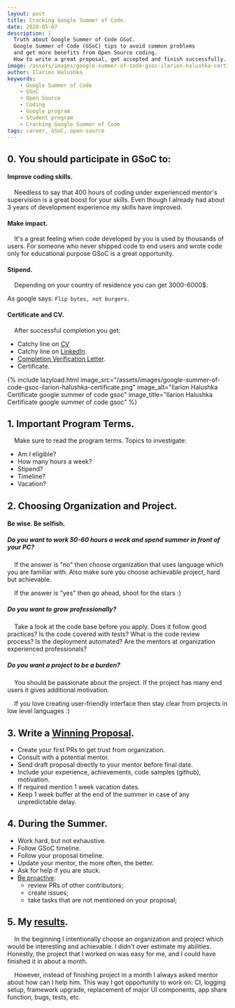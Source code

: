 ```yaml
---
layout: post
title: Cracking Google Summer of Code.
date: 2020-05-07
description: |
  Truth about Google Summer of Code GSoC.
  Google Summer of Code (GSoC) tips to avoid common problems
  and get more benefits from Open Source coding.
  How to write a great proposal, get accepted and finish successfully.
image: /assets/images/google-summer-of-code-gsoc-ilarion-halushka-certificate.png
author: Ilarion Halushka
keywords:
    - Google Summer of Code
    - GSoC
    - Open Source
    - Coding
    - Google program
    - Student program
    - Cracking Google Summer of Code
tags: career, GSoC, open-source
---
```


## 0. You should participate in GSoC to:

#### Improve coding skills.

&nbsp;&nbsp;&nbsp; Needless to say that 400 hours of coding under experienced mentor's supervision is a great boost for your skills.
Even though I already had about 3 years of development experience my skills have improved.

#### Make impact.

&nbsp;&nbsp;&nbsp; It's a great feeling when code developed by you is used by thousands of users.
For someone who never shipped code to end users and wrote code only for educational purpose GSoC is a great opportunity.

#### Stipend.

&nbsp;&nbsp;&nbsp; Depending on your country of residence you can get 3000-6000$.

As google says: `Flip bytes, not burgers.`

#### Certificate and CV.

&nbsp;&nbsp;&nbsp; After successful completion you get:
* Catchy line on <a target="_blank" href="{{ site.url }}/about">CV</a>
* Catchy line on <a target="_blank" href="https://www.linkedin.com/in/ilarion-halushka-6a31a5173">LinkedIn</a>. 
* <a target="_blank" href="https://gist.github.com/IlarionHalushka/5d2fd5a74aaffad426c81253e8dd5c65#completion-verification-letter">Completion Verification Letter</a>.
* Certificate.

{% include lazyload.html image_src="/assets/images/google-summer-of-code-gsoc-ilarion-halushka-certificate.png" image_alt="Ilarion Halushka Certificate google summer of code gsoc" image_title="Ilarion Halushka Certificate google summer of code gsoc" %}

## 1. Important Program Terms.

&nbsp;&nbsp;&nbsp; Make sure to read the program terms. Topics to investigate:

* Am I eligible?
* How many hours a week?
* Stipend?
* Timeline?
* Vacation?

## 2. Choosing Organization and Project.

#### Be wise. Be selfish.

##### Do you want to work 50-60 hours a week and spend summer in front of your PC?

&nbsp;&nbsp;&nbsp; If the answer is "no" then choose organization that uses language which you are familiar with.
Also make sure you choose achievable project, hard but achievable.

&nbsp;&nbsp;&nbsp; If the answer is "yes" then go ahead, shoot for the stars :)

##### Do you want to grow professionally?

&nbsp;&nbsp;&nbsp; Take a look at the code base before you apply.
Does it follow good practices? 
Is the code covered with tests?
What is the code review process? 
Is the deployment automated?
Are the mentors at organization experienced professionals?

##### Do you want a project to be a burden?

&nbsp;&nbsp;&nbsp; You should be passionate about the project.
If the project has many end users it gives additional motivation.

&nbsp;&nbsp;&nbsp; If you love creating user-friendly interface then stay clear from
projects in low level languages :)

## 3. Write a <a target="_blank" href="https://docs.google.com/document/d/1CfJZOqpR3I0gsrq9LVMhcTbeCxlN7YwQVUSieNKcQ2k/edit?usp=sharing">Winning Proposal</a>.

* Create your first PRs to get trust from organization.
* Consult with a potential mentor.
* Send draft proposal directly to your mentor before final date.
* Include your experience, achievements, code samples (github), motivation.
* If required mention 1 week vacation dates.
* Keep 1 week buffer at the end of the summer in case of any unpredictable delay.

## 4. During the Summer.

* Work hard, but not exhaustive.
* Follow GSoC timeline.
* Follow your proposal timeline.
* Update your mentor, the more often, the better.
* Ask for help if you are stuck.
* <a target="_blank" href="https://github.com/pulls?q=org%3ARocketChat+author%3AIlarionHalushka">Be proactive</a>: 
   * review PRs of other contributors;
   * create issues;
   * take tasks that are not mentioned on your proposal;

## 5. My <a target="_blank" href="https://gist.github.com/IlarionHalushka/93d90e6fffb9e08c3b9cc1254b696d5b">results</a>. 

&nbsp;&nbsp;&nbsp; In the beginning I intentionally choose an organization and project
which would be interesting and achievable. I didn't over estimate my abilities.
Honestly, the project that I worked on was easy for me, and I could have finished it in about a month.

&nbsp;&nbsp;&nbsp;  However, instead of finishing project in a month
I always asked mentor about how can I help him.
This way I got opportunity to work on:
CI, logging setup, framework upgrade, replacement of major UI components, app share function, bugs, tests, etc.










